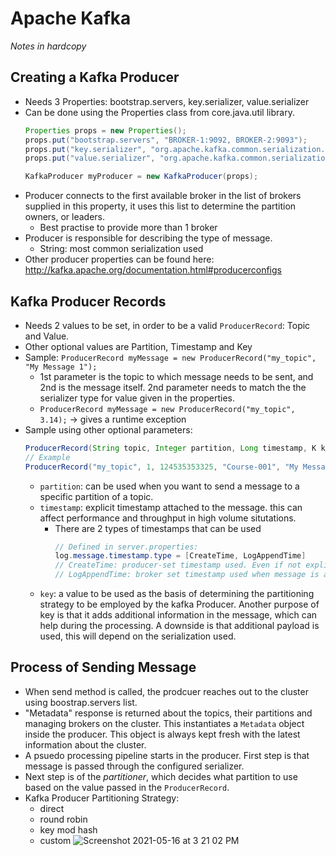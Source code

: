# Apache Kafka

*Notes in hardcopy*

## Creating a Kafka Producer

- Needs 3 Properties: bootstrap.servers, key.serializer, value.serializer
- Can be done using the Properties class from core.java.util library.
  ```java
  Properties props = new Properties();
  props.put("bootstrap.servers", "BROKER-1:9092, BROKER-2:9093");
  props.put("key.serializer", "org.apache.kafka.common.serialization.StringSerializer");
  props.put("value.serializer", "org.apache.kafka.common.serialization.StringSerializer");
  
  KafkaProducer myProducer = new KafkaProducer(props);
  ```
- Producer connects to the first available broker in the list of brokers supplied in this property, it uses this list to determine the partition owners, or leaders.
  - Best practise to provide more than 1 broker
- Producer is responsible for describing the type of message.
  - String: most common serialization used
- Other producer properties can be found here: http://kafka.apache.org/documentation.html#producerconfigs

## Kafka Producer Records

- Needs 2 values to be set, in order to be a valid `ProducerRecord`: Topic and Value.
- Other optional values are Partition, Timestamp and Key
- Sample: `ProducerRecord myMessage = new ProducerRecord("my_topic", "My Message 1");`
  - 1st parameter is the topic to which message needs to be sent, and 2nd is the message itself. 2nd parameter needs to match the the serializer type for value given in the properties.
  - `ProducerRecord myMessage = new ProducerRecord("my_topic", 3.14);` -> gives a runtime exception
- Sample using other optional parameters:
  ```java
  ProducerRecord(String topic, Integer partition, Long timestamp, K key, V value);
  // Example
  ProducerRecord("my_topic", 1, 124535353325, "Course-001", "My Message 1");
  ```
  - `partition`: can be used when you want to send a message to a specific partition of a topic.
  - `timestamp`: explicit timestamp attached to the message. this can affect performance and throughput in high volume situtations.
    - There are 2 types of timestamps that can be used
      ```java
      // Defined in server.properties:
      log.message.timestamp.type = [CreateTime, LogAppendTime]
      // CreateTime: producer-set timestamp used. Even if not explicitly given by the producer, its attached when message is sent by producer.
      // LogAppendTime: broker set timestamp used when message is appended to the commit log.
      ```
  - `key`: a value to be used as the basis of determining the partitioning strategy to be employed by the kafka Producer. Another purpose of key is that it adds additional information in the message, which can help during the processing. A downside is that additional payload is used, this will depend on the serialization used.

## Process of Sending Message

- When send method is called, the prodcuer reaches out to the cluster using boostrap.servers list.
- "Metadata" response is returned about the topics, their partitions and managing brokers on the cluster. This instantiates a `Metadata` object inside the producer. This object is always kept fresh with the latest information about the cluster.
- A psuedo processing pipeline starts in the producer. First step is that message is passed through the configured serializer.
- Next step is of the *partitioner*, which decides what partition to use based on the value passed in the `ProducerRecord`.
- Kafka Producer Partitioning Strategy:
  - direct
  - round robin
  - key mod hash
  - custom
![Screenshot 2021-05-16 at 3 21 02 PM](https://user-images.githubusercontent.com/10058009/118393032-6dc6f780-b65a-11eb-9ce7-53494ae29e2a.png)
